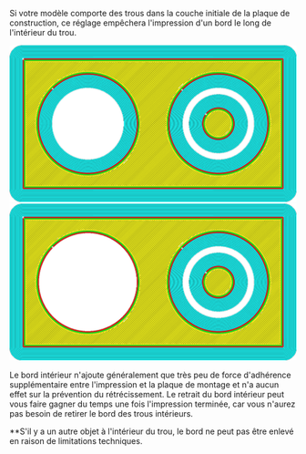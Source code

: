 Si votre modèle comporte des trous dans la couche initiale de la plaque de construction, ce réglage empêchera l'impression d'un bord le long de l'intérieur du trou.

![Bord imprimé partout](../../../articles/images/brim_outside_only_original.png)
![Bord seulement à l'extérieur](../../../articles/images/brim_outside_only_enabled.png)

Le bord intérieur n'ajoute généralement que très peu de force d'adhérence supplémentaire entre l'impression et la plaque de montage et n'a aucun effet sur la prévention du rétrécissement. Le retrait du bord intérieur peut vous faire gagner du temps une fois l'impression terminée, car vous n'aurez pas besoin de retirer le bord des trous intérieurs.

**S'il y a un autre objet à l'intérieur du trou, le bord ne peut pas être enlevé en raison de limitations techniques.
